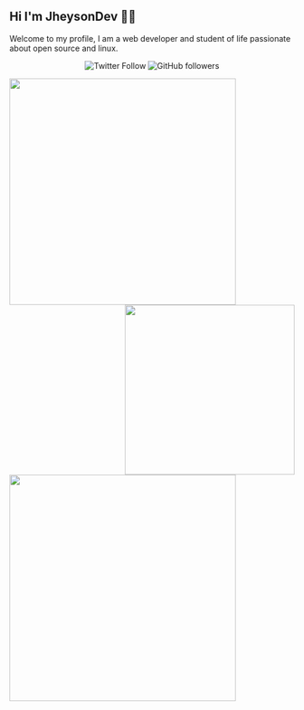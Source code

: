 ## Hi I'm JheysonDev 👋🤙

Welcome to my profile, I am a web developer and student of life passionate about open source and linux.

<p align="center" width="100%">
  <img src="https://img.shields.io/twitter/follow/jheysondev?style=flat-square" alt="Twitter Follow"/>
  <img src="https://img.shields.io/github/followers/jheysondev?style=flat-square" alt="GitHub followers"/>
</p>

<img align="left" src="https://github-readme-stats.vercel.app/api?username=JheysonDev&show_icons=true&theme=react" width="400">
<img align='right' src='https://user-images.githubusercontent.com/5713670/87202985-820dcb80-c2b6-11ea-9f56-7ec461c497c3.gif' width="300">

<img align="center" src="https://github-readme-stats.vercel.app/api/top-langs/?username=JheysonDev&layout=compact&theme=react" width="400"/>
